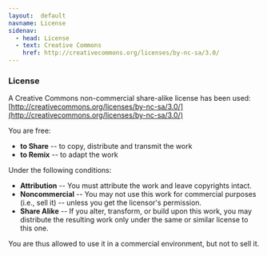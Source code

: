 ```yaml
---
layout:  default
navname: License
sidenav:
  - head: License
  - text: Creative Commons
    href: http://creativecommons.org/licenses/by-nc-sa/3.0/
---
```


### License

A Creative Commons non-commercial share-alike license has been used: <br/>
[http://creativecommons.org/licenses/by-nc-sa/3.0/](http://creativecommons.org/licenses/by-nc-sa/3.0/)

You are free:
- **to Share** -- to copy, distribute and transmit the work
- **to Remix** --  to adapt the work

Under the following conditions:
- **Attribution** -- You must attribute the work and leave copyrights intact.
- **Noncommercial** -- You may not use this work for commercial purposes
  (i.e., sell it) -- unless you get the licensor's permission.
- **Share Alike** -- If you alter, transform, or build upon this work, you
  may distribute the resulting work only under the same or similar license
  to this one.

You are thus allowed to use it in a commercial environment, but not to sell it.


